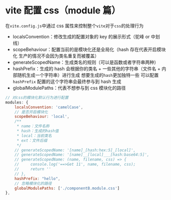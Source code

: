 # vite 配置 css（module 篇）

在`vite.config.js`中通过 css 属性来控制整个`vite`对于`css`的处理行为

- localsConvention：修改生成的配置对象的 key 的展示形式（驼峰 or 中划线）
- scopeBehaviour：配置当前的是模块化还是全局化（hash 存在代表开启模块化 生产的情况不会因为类名重复而被覆盖）
- generateScopedName：生成类名的规则（可以是函数或者字符串两种）
- hashPrefix：生成的 hash 会根据你的类名 + 一些其他的字符串（文件名 + 内部随机生成一个字符串）进行生成 想要生成的`hash`更加独特一些 可以配置`hashPrefix` 配置的这个字符串会最终参与到 hash 生成
- globalModulePaths：代表不想参与到 css 模块化的路径

```js
// 对css的模块化默认行为进行配置
modules: {
    localsConvention: 'camelCase',
    // 是否开启模块化
    scopeBehaviour: 'local',
    /**
     * name：文件名称
     * hash：生成的hash值
     * local：当前类名
     * ext：文件后缀
     */
    // generateScopedName: '[name]_[hash:hex:5]_[local]',
    // generateScopedName: '[name]__[local]___[hash:base64:5]',
    // generateScopedName: (name, filename, css) => {
    //     console.log('==>Get 11', name, filename, css);
    //     return ''
    // },
    hashPrefix: "hello",
    // 忽略模块化的路径
    globalModulePaths: ['./componentB.module.css']
},
```
